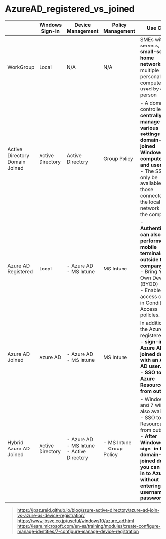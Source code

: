 # AzureAD_registered_vs_joined

|  | Windows Sign-in | Device Management | Policy Management | Use Case |
| --- | --- | --- | --- | --- |
| WorkGroup | Local | N/A | N/A | SMEs without servers, **small-scale home networks**, and multiple personal computers used by one person |
| Active Directory Domain Joined | Active Directory | Active Directory | Group Policy | - A domain controller can **centrally manage various settings for all domain-joined Windows computers and users**. <br> - The SSO can only be available by those connected to the local network within the company.|
| Azure AD Registered | Local | - Azure AD <br> - MS Intune | MS Intune | - **Authentication can also be performed for mobile terminals outside the company.** <br> - Bring Your Own Device (BYOD) <br> - Enables access control in Conditional Access policies. |
| Azure AD Joined | Azure AD | - Azure AD <br> - MS Intune | MS Intune | In addition to the Azure AD registered, <br> - **sign-in to an Azure AD-joined device with an Azure AD user.** <br> - **SSO to Azure Resources from outside.** |
| Hybrid Azure AD Joined | Active Directory | - Azure AD <br> - MS Intune <br> - Active Directory | - MS Intune <br> - Group Policy | - Windows 8.1 and 7 will be also available. <br> - SSO to Azure Resources from outside. <br> - **After Windows sign-in to a domain-joined device, you can sign in to Azure without entering a username and password.**|

> https://jpazureid.github.io/blog/azure-active-directory/azure-ad-join-vs-azure-ad-device-registration/ <br>
> https://www.jbsvc.co.jp/useful/windows10/azure_ad.html <br>
> https://learn.microsoft.com/en-us/training/modules/create-configure-manage-identities/7-configure-manage-device-registration
